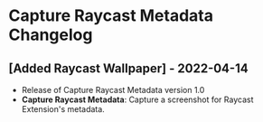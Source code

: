 # Capture Raycast Metadata Changelog

## [Added Raycast Wallpaper] - 2022-04-14
- Release of Capture Raycast Metadata version 1.0
- **Capture Raycast Metadata**: Capture a screenshot for Raycast Extension's metadata.
